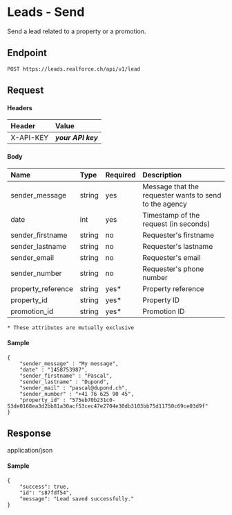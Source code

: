 # Leads - Send
Send a lead related to a property or a promotion.

## Endpoint
```
POST https://leads.realforce.ch/api/v1/lead
```

## Request

#### Headers

| Header | Value        |
| :--- |:-------------|
| X-API-KEY | **_your API key_** |

#### Body

| Name               | Type   | Required | Description                                                                                                     |
|:-------------------|:-------|:---------|:----------------------------------------------------------------------------------------------------------------|
| sender_message     | string | yes      | Message that the requester wants to send to the agency                                                          |
| date               | int    | yes      | Timestamp of the request (in seconds)                                                                           |
| sender_firstname   | string | no       | Requester's firstname                                                                                           |
| sender_lastname    | string | no       | Requester's lastname                                                                                            |
| sender_email       | string | no       | Requester's email                                                                                               |
| sender_number      | string | no       | Requester's phone number                                                                                        |
| property_reference | string | yes*     | Property reference                                                                                              |
| property_id        | string    | yes*     | Property ID                                                                                                     |
| promotion_id       | string    | yes*     | Promotion ID                                                                                                    |
`* These attributes are mutually exclusive`

#### Sample

```
{
    "sender_message" : "My message",
    "date" : "1458753987",
    "sender_firstname" : "Pascal",
    "sender_lastname" : "Dupond",
    "sender_mail" : "pascal@dupond.ch",
    "sender_number" : "+41 76 625 90 45",
    "property_id" : "575eb70b231c0-53de0168ea3d2bb81a30acf53cec47e2704e30db3103bb75d11750c69ce03d9f"
}
```


## Response
application/json

#### Sample

```
{
    "success": true,
    "id": "s87fdf54",
    "message": "Lead saved successfully."
}
```
